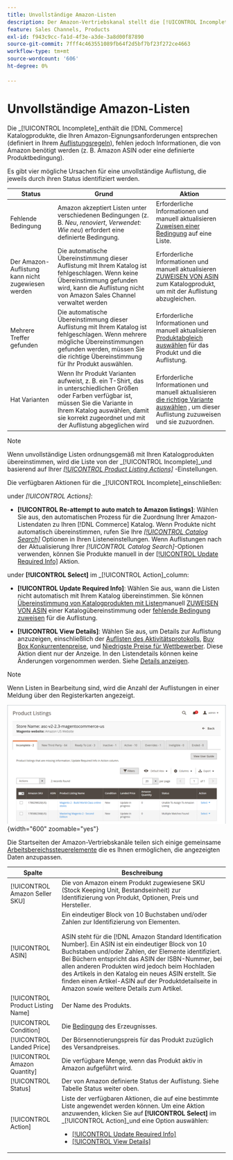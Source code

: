 ```yaml
---
title: Unvollständige Amazon-Listen
description: Der Amazon-Vertriebskanal stellt die [!UICONTROL Incomplete] -Tab, damit Sie die Voraussetzungen für eine unvollständige Amazon-Auflistung identifizieren und erfüllen können.
feature: Sales Channels, Products
exl-id: f943c9cc-fa1d-4f3e-a3de-3a8d00f87890
source-git-commit: 7fff4c463551089fb64f2d5bf7bf23f272ce4663
workflow-type: tm+mt
source-wordcount: '606'
ht-degree: 0%

---
```


# Unvollständige Amazon-Listen

Die _[!UICONTROL Incomplete]_enthält die [!DNL Commerce] Katalogprodukte, die Ihren Amazon-Eignungsanforderungen entsprechen (definiert in Ihrem [Auflistungsregeln](./listing-rules.md)), fehlen jedoch Informationen, die von Amazon benötigt werden (z. B. Amazon ASIN oder eine definierte Produktbedingung).

Es gibt vier mögliche Ursachen für eine unvollständige Auflistung, die jeweils durch ihren Status identifiziert werden.

| Status | Grund | Aktion |
|------------------------------------|-------------------------------------------------------------------------------------------------------------------------------------------------------------------------------------------------|----------------------------------------------------------------------------------------------------------------------------------------------------------------------------------------------------------------|
| Fehlende Bedingung | Amazon akzeptiert Listen unter verschiedenen Bedingungen (z. B. _Neu_, _renoviert_, _Verwendet: Wie neu_) erfordert eine definierte Bedingung. | Erforderliche Informationen und manuell aktualisieren [Zuweisen einer Bedingung](./amazon-manually-update-incomplete-listing.md#update-required-info-missing-condition) auf eine Liste. |
| Der Amazon-Auflistung kann nicht zugewiesen werden | Die automatische Übereinstimmung dieser Auflistung mit Ihrem Katalog ist fehlgeschlagen. Wenn keine Übereinstimmung gefunden wird, kann die Auflistung nicht von Amazon Sales Channel verwaltet werden | Erforderliche Informationen und manuell aktualisieren [ZUWEISEN VON ASIN](./amazon-manually-update-incomplete-listing.md#update-required-info-unable-to-assign-to-amazon-listing) zum Katalogprodukt, um mit der Auflistung abzugleichen. |
| Mehrere Treffer gefunden | Die automatische Übereinstimmung dieser Auflistung mit Ihrem Katalog ist fehlgeschlagen. Wenn mehrere mögliche Übereinstimmungen gefunden werden, müssen Sie die richtige Übereinstimmung für Ihr Produkt auswählen. | Erforderliche Informationen und manuell aktualisieren [Produktabgleich auswählen](./amazon-manually-update-incomplete-listing.md#update-required-info-multiple-matches-found) für das Produkt und die Auflistung. |
| Hat Varianten | Wenn Ihr Produkt Varianten aufweist, z. B. ein T-Shirt, das in unterschiedlichen Größen oder Farben verfügbar ist, müssen Sie die Variante in Ihrem Katalog auswählen, damit sie korrekt zugeordnet und mit der Auflistung abgeglichen wird | Erforderliche Informationen und manuell aktualisieren [die richtige Variante auswählen](./amazon-manually-update-incomplete-listing.md#update-required-info-has-variants) , um dieser Auflistung zuzuweisen und sie zuzuordnen. |

>[!NOTE]
>Wenn unvollständige Listen ordnungsgemäß mit Ihren Katalogprodukten übereinstimmen, wird die Liste von der _[!UICONTROL Incomplete]_und basierend auf Ihrer [_[!UICONTROL Product Listing Actions]_](./product-listing-actions.md) -Einstellungen.

Die verfügbaren Aktionen für die _[!UICONTROL Incomplete]_einschließen:

under _[!UICONTROL Actions]_:

- **[!UICONTROL Re-attempt to auto match to Amazon listings]**: Wählen Sie aus, den automatischen Prozess für die Zuordnung Ihrer Amazon-Listendaten zu Ihren [!DNL Commerce] Katalog. Wenn Produkte nicht automatisch übereinstimmen, rufen Sie Ihre [_[!UICONTROL Catalog Search]_](./catalog-search.md) Optionen in Ihren Listeneinstellungen. Wenn Auflistungen nach der Aktualisierung Ihrer _[!UICONTROL Catalog Search]_-Optionen verwenden, können Sie Produkte manuell in der [[!UICONTROL Update Required Info]](./amazon-manually-update-incomplete-listing.md#update-required-info-multiple-matches-found) Aktion.

under **[!UICONTROL Select]** im _[!UICONTROL Action]_column:

- **[!UICONTROL Update Required Info]**: Wählen Sie aus, wann die Listen nicht automatisch mit Ihrem Katalog übereinstimmen. Sie können [Übereinstimmung von Katalogprodukten mit Listen](./amazon-manually-update-incomplete-listing.md#update-required-info-multiple-matches-found)manuell [ZUWEISEN VON ASIN](./amazon-manually-update-incomplete-listing.md#update-required-info-unable-to-assign-to-amazon-listing) einer Katalogübereinstimmung oder [fehlende Bedingung zuweisen](./amazon-manually-update-incomplete-listing.md#update-required-info-missing-condition) für die Auflistung.

- **[!UICONTROL View Details]**: Wählen Sie aus, um Details zur Auflistung anzuzeigen, einschließlich der [Auflisten des Aktivitätsprotokolls](./product-listing-details.md#listing-activity-log), [Buy Box Konkurrentenpreise](./product-listing-details.md#buy-box-competitor-pricing), und [Niedrigste Preise für Wettbewerber](./product-listing-details.md#lowest-competitor-pricing). Diese Aktion dient nur der Anzeige. In den Listendetails können keine Änderungen vorgenommen werden. Siehe [Details anzeigen](./product-listing-details.md).

>[!NOTE]
>
>Wenn Listen in Bearbeitung sind, wird die Anzahl der Auflistungen in einer Meldung über den Registerkarten angezeigt.

![Unvollständige Amazon-Listen](assets/amazon-incomplete-listings.png){width="600" zoomable="yes"}

Die Startseiten der Amazon-Vertriebskanäle teilen sich einige gemeinsame [Arbeitsbereichssteuerelemente](./workspace-controls.md) die es Ihnen ermöglichen, die angezeigten Daten anzupassen.

| Spalte | Beschreibung |
|-----------------------------------|------------------------------------------------------------------------------------------------------------------------------------------------------------------------------------------------------------------------------------------------------------------------------------------------------------------------------------------------------------------------------------------------------------------------------------------------------------------------------------------|
| [!UICONTROL Amazon Seller SKU] | Die von Amazon einem Produkt zugewiesene SKU (Stock Keeping Unit, Bestandseinheit) zur Identifizierung von Produkt, Optionen, Preis und Hersteller. |
| [!UICONTROL ASIN] | Ein eindeutiger Block von 10 Buchstaben und/oder Zahlen zur Identifizierung von Elementen.<br><br>ASIN steht für die [!DNL Amazon Standard Identification Number]. Ein ASIN ist ein eindeutiger Block von 10 Buchstaben und/oder Zahlen, der Elemente identifiziert. Bei Büchern entspricht das ASIN der ISBN-Nummer, bei allen anderen Produkten wird jedoch beim Hochladen des Artikels in den Katalog ein neues ASIN erstellt. Sie finden einen Artikel-ASIN auf der Produktdetailseite in Amazon sowie weitere Details zum Artikel. |
| [!UICONTROL Product Listing Name] | Der Name des Produkts. |
| [!UICONTROL Condition] | Die [Bedingung](./product-listing-condition.md) des Erzeugnisses. |
| [!UICONTROL Landed Price] | Der Börsennotierungspreis für das Produkt zuzüglich des Versandpreises. |
| [!UICONTROL Amazon Quantity] | Die verfügbare Menge, wenn das Produkt aktiv in Amazon aufgeführt wird. |
| [!UICONTROL Status] | Der von Amazon definierte Status der Auflistung. Siehe Tabelle Status weiter oben. |
| [!UICONTROL Action] | Liste der verfügbaren Aktionen, die auf eine bestimmte Liste angewendet werden können. Um eine Aktion anzuwenden, klicken Sie auf **[!UICONTROL Select]** im _[!UICONTROL Action]_und eine Option auswählen:<ul><li>[[!UICONTROL Update Required Info]](./amazon-manually-update-incomplete-listing.md)</li><li>[[!UICONTROL View Details]](./product-listing-details.md)</li></ul> |
